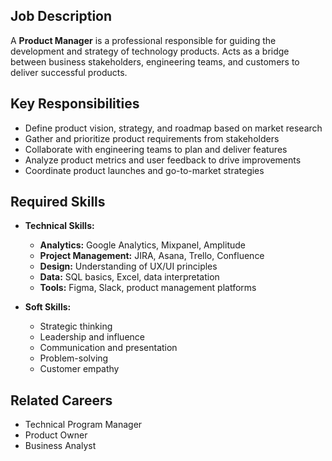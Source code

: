 ## Job Description
A **Product Manager** is a professional responsible for guiding the development and strategy of technology products. Acts as a bridge between business stakeholders, engineering teams, and customers to deliver successful products.

## Key Responsibilities
- Define product vision, strategy, and roadmap based on market research
- Gather and prioritize product requirements from stakeholders
- Collaborate with engineering teams to plan and deliver features
- Analyze product metrics and user feedback to drive improvements
- Coordinate product launches and go-to-market strategies

## Required Skills
- **Technical Skills:**
  - **Analytics:** Google Analytics, Mixpanel, Amplitude
  - **Project Management:** JIRA, Asana, Trello, Confluence
  - **Design:** Understanding of UX/UI principles
  - **Data:** SQL basics, Excel, data interpretation
  - **Tools:** Figma, Slack, product management platforms

- **Soft Skills:**
  - Strategic thinking
  - Leadership and influence
  - Communication and presentation
  - Problem-solving
  - Customer empathy

## Related Careers
- Technical Program Manager
- Product Owner
- Business Analyst